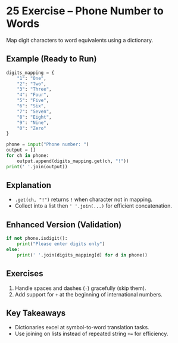 # 25 Exercise – Phone Number to Words

Map digit characters to word equivalents using a dictionary.

## Example (Ready to Run)
```python
digits_mapping = {
    "1": "One",
    "2": "Two",
    "3": "Three",
    "4": "Four",
    "5": "Five",
    "6": "Six",
    "7": "Seven",
    "8": "Eight",
    "9": "Nine",
    "0": "Zero"
}

phone = input("Phone number: ")
output = []
for ch in phone:
    output.append(digits_mapping.get(ch, "!"))
print(' '.join(output))
```

## Explanation
- `.get(ch, "!")` returns `!` when character not in mapping.
- Collect into a list then `' '.join(...)` for efficient concatenation.

## Enhanced Version (Validation)
```python
if not phone.isdigit():
    print("Please enter digits only")
else:
    print(' '.join(digits_mapping[d] for d in phone))
```

## Exercises
1. Handle spaces and dashes (`-`) gracefully (skip them).
2. Add support for `+` at the beginning of international numbers.

## Key Takeaways
- Dictionaries excel at symbol-to-word translation tasks.
- Use joining on lists instead of repeated string `+=` for efficiency.
